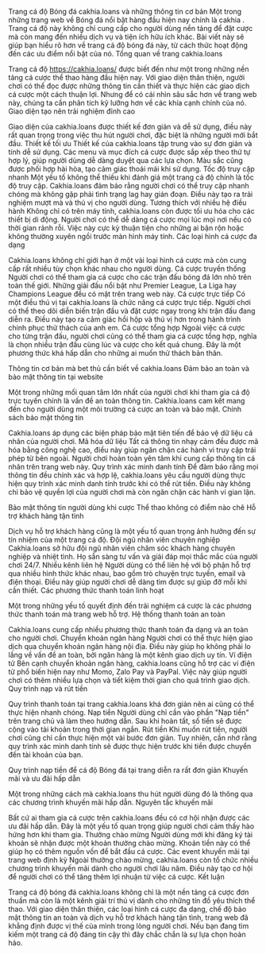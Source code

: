 

Trang cá độ Bóng đá cakhia.loans và những thông tin cơ bản
Một trong những trang web về Bóng đá nổi bật hàng đầu hiện nay chính là cakhia . Trang cá độ này không chỉ cung cấp cho người dùng nền tảng để đặt cược mà còn mang đến nhiều dịch vụ và tiện ích hữu ích khác. Bài viết này sẽ giúp bạn hiểu rõ hơn về trang cá độ bóng đá này, từ cách thức hoạt động đến các ưu điểm nổi bật của nó.
Tổng quan về trang cakhia.loans

Trang cá độ https://cakhia.loans/ được biết đến như một trong những nền tảng cá cược thể thao hàng đầu hiện nay. Với giao diện thân thiện, người chơi có thể đọc được những thông tin cần thiết và thực hiện các giao dịch cá cược một cách thuận lợi.
Nhưng để có cái nhìn sâu sắc hơn về trang web này, chúng ta cần phân tích kỹ lưỡng hơn về các khía cạnh chính của nó.
Giao diện tạo nên trải nghiệm đỉnh cao

Giao diện của cakhia.loans được thiết kế đơn giản và dễ sử dụng, điều này rất quan trọng trong việc thu hút người chơi, đặc biệt là những người mới bắt đầu.
Thiết kế tối ưu
Thiết kế của cakhia.loans tập trung vào sự đơn giản và tính dễ sử dụng. Các menu và mục đích cá cược được sắp xếp theo thứ tự hợp lý, giúp người dùng dễ dàng duyệt qua các lựa chọn. Màu sắc cũng được phối hợp hài hòa, tạo cảm giác thoải mái khi sử dụng.
Tốc độ truy cập nhanh
Một yếu tố không thể thiếu khi đánh giá một trang cá độ chính là tốc độ truy cập. Cakhia.loans đảm bảo rằng người chơi có thể truy cập nhanh chóng mà không gặp phải tình trạng lag hay gián đoạn. Điều này tạo ra trải nghiệm mượt mà và thú vị cho người dùng.
Tương thích với nhiều hệ điều hành
Không chỉ có trên máy tính, cakhia.loans còn được tối ưu hóa cho các thiết bị di động. Người chơi có thể dễ dàng cá cược mọi lúc mọi nơi nếu có thời gian rảnh rỗi. Việc này cực kỳ thuận tiện cho những ai bận rộn hoặc không thường xuyên ngồi trước màn hình máy tính.
Các loại hình cá cược đa dạng

Cakhia.loans không chỉ giới hạn ở một vài loại hình cá cược mà còn cung cấp rất nhiều tùy chọn khác nhau cho người dùng.
Cá cược truyền thống
Người chơi có thể tham gia cá cược cho các trận đấu bóng đá lớn nhỏ trên toàn thế giới. Những giải đấu nổi bật như Premier League, La Liga hay Champions League đều có mặt trên trang web này.
Cá cược trực tiếp
Có một điều thú vị tại cakhia.loans là chức năng cá cược trực tiếp. Người chơi có thể theo dõi diễn biến trận đấu và đặt cược ngay trong khi trận đấu đang diễn ra. Điều này tạo ra cảm giác hồi hộp và thú vị hơn trong hành trình chinh phục thử thách của anh em.
Cá cược tổng hợp
Ngoài việc cá cược cho từng trận đấu, người chơi cũng có thể tham gia cá cược tổng hợp, nghĩa là chọn nhiều trận đấu cùng lúc và cược cho kết quả chung. Đây là một phương thức khá hấp dẫn cho những ai muốn thử thách bản thân.

Thông tin cơ bản mà bet thủ cần biết về cakhia.loans
Đảm bảo an toàn và bảo mật thông tin tại website

Một trong những mối quan tâm lớn nhất của người chơi khi tham gia cá độ trực tuyến chính là vấn đề an toàn thông tin. Cakhia.loans cam kết mang đến cho người dùng một môi trường cá cược an toàn và bảo mật.
Chính sách bảo mật thông tin

Cakhia.loans áp dụng các biện pháp bảo mật tiên tiến để bảo vệ dữ liệu cá nhân của người chơi.
Mã hóa dữ liệu
Tất cả thông tin nhạy cảm đều được mã hóa bằng công nghệ cao, điều này giúp ngăn chặn các hành vi truy cập trái phép từ bên ngoài. Người chơi hoàn toàn yên tâm khi cung cấp thông tin cá nhân trên trang web này.
Quy trình xác minh danh tính
Để đảm bảo rằng mọi thông tin đều chính xác và hợp lệ, cakhia.loans yêu cầu người dùng thực hiện quy trình xác minh danh tính trước khi có thể rút tiền. Điều này không chỉ bảo vệ quyền lợi của người chơi mà còn ngăn chặn các hành vi gian lận.

Bảo mật thông tin người dùng khi cược Thể thao không có điểm nào chê
Hỗ trợ khách hàng tận tình

Dịch vụ hỗ trợ khách hàng cũng là một yếu tố quan trọng ảnh hưởng đến sự tín nhiệm của một trang cá độ.
Đội ngũ nhân viên chuyên nghiệp
Cakhia.loans sở hữu đội ngũ nhân viên chăm sóc khách hàng chuyên nghiệp và nhiệt tình. Họ sẵn sàng tư vấn và giải đáp mọi thắc mắc của người chơi 24/7.
Nhiều kênh liên hệ
Người dùng có thể liên hệ với bộ phận hỗ trợ qua nhiều hình thức khác nhau, bao gồm trò chuyện trực tuyến, email và điện thoại. Điều này giúp người chơi dễ dàng tìm được sự giúp đỡ mỗi khi cần thiết.
Các phương thức thanh toán linh hoạt

Một trong những yếu tố quyết định đến trải nghiệm cá cược là các phương thức thanh toán mà trang web hỗ trợ.
Hệ thống thanh toán an toàn

Cakhia.loans cung cấp nhiều phương thức thanh toán đa dạng và an toàn cho người chơi.
Chuyển khoản ngân hàng
Người chơi có thể thực hiện giao dịch qua chuyển khoản ngân hàng nội địa. Điều này giúp họ không phải lo lắng về vấn đề an toàn, bởi ngân hàng là một kênh giao dịch uy tín.
Ví điện tử
Bên cạnh chuyển khoản ngân hàng, cakhia.loans cũng hỗ trợ các ví điện tử phổ biến hiện nay như Momo, Zalo Pay và PayPal. Việc này giúp người chơi có thêm nhiều lựa chọn và tiết kiệm thời gian cho quá trình giao dịch.
Quy trình nạp và rút tiền

Quy trình thanh toán tại trang cakhia.loans khá đơn giản nên ai cũng có thể thực hiện nhanh chóng.
Nạp tiền
Người dùng chỉ cần vào phần "Nạp tiền" trên trang chủ và làm theo hướng dẫn. Sau khi hoàn tất, số tiền sẽ được cộng vào tài khoản trong thời gian ngắn.
Rút tiền
Khi muốn rút tiền, người chơi cũng chỉ cần thực hiện một vài bước đơn giản. Tuy nhiên, cần nhớ rằng quy trình xác minh danh tính sẽ được thực hiện trước khi tiền được chuyển đến tài khoản của bạn.

Quy trình nạp tiền để cá độ Bóng đá tại trang diễn ra rất đơn giản
Khuyến mãi và ưu đãi hấp dẫn

Một trong những cách mà cakhia.loans thu hút người dùng đó là thông qua các chương trình khuyến mãi hấp dẫn.
Nguyên tắc khuyến mãi

Bất cứ ai tham gia cá cược trên cakhia.loans đều có cơ hội nhận được các ưu đãi hấp dẫn. Đây là một yếu tố quan trọng giúp người chơi cảm thấy hào hứng hơn khi tham gia.
Thưởng chào mừng
Người dùng mới khi đăng ký tài khoản sẽ nhận được một khoản thưởng chào mừng. Khoản tiền này có thể giúp họ có thêm nguồn vốn để bắt đầu cá cược.
Các event khuyến mãi tại trang web định kỳ
Ngoài thưởng chào mừng, cakhia.loans còn tổ chức nhiều chương trình khuyến mãi dành cho người chơi lâu năm. Điều này tạo cơ hội để người chơi có thể tăng thêm lợi nhuận từ việc cá cược.
Kết luận

Trang cá độ bóng đá cakhia.loans không chỉ là một nền tảng cá cược đơn thuần mà còn là một kênh giải trí thú vị dành cho những tín đồ yêu thích thể thao. Với giao diện thân thiện, các loại hình cá cược đa dạng, chế độ bảo mật thông tin an toàn và dịch vụ hỗ trợ khách hàng tận tình, trang web đã khẳng định được vị thế của mình trong lòng người chơi. Nếu bạn đang tìm kiếm một trang cá độ đáng tin cậy thì đây chắc chắn là sự lựa chọn hoàn hảo.
